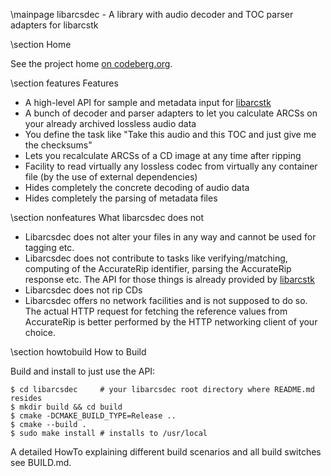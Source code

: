 \mainpage libarcsdec - A library with audio decoder and TOC parser adapters for libarcstk


\section Home

See the project home [on codeberg.org](https://codeberg.org/tristero/libarcsdec).


\section features Features

- A high-level API for sample and metadata input for [libarcstk][1]
- A bunch of decoder and parser adapters to let you calculate ARCSs on your
  already archived lossless audio data
- You define the task like "Take this audio and this TOC and just give me the
  checksums"
- Lets you recalculate ARCSs of a CD image at any time after ripping
- Facility to read virtually any lossless codec from virtually any
  container file (by the use of external dependencies)
- Hides completely the concrete decoding of audio data
- Hides completely the parsing of metadata files



\section nonfeatures What libarcsdec does not

- Libarcsdec does not alter your files in any way and cannot be used for tagging
  etc.
- Libarcsdec does not contribute to tasks like verifying/matching, computing of
  the AccurateRip identifier, parsing the AccurateRip response etc. The API for
  those things is already provided by [libarcstk][1]
- Libarcsdec does not rip CDs
- Libarcsdec offers no network facilities and is not supposed to do so. The
  actual HTTP request for fetching the reference values from AccurateRip is
  better performed by the HTTP networking client of your choice.



\section howtobuild How to Build

Build and install to just use the API:

	$ cd libarcsdec     # your libarcsdec root directory where README.md resides
	$ mkdir build && cd build
	$ cmake -DCMAKE_BUILD_TYPE=Release ..
	$ cmake --build .
	$ sudo make install # installs to /usr/local

A detailed HowTo explaining different build scenarios and all build switches see
BUILD.md.


[1]: https://codeberg.org/tristero/libarcstk
